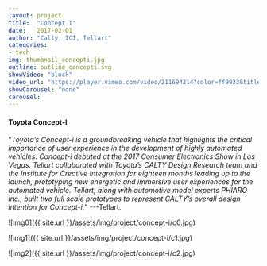 ```yaml
---
layout: project
title:  "Concept I"
date:   2017-02-01
author: "Calty, ICI, Tellart"
categories:
- tech
img: thumbnail_concepti.jpg
outline: outline_concepti.svg
showVideo: "block"
video_url: "https://player.vimeo.com/video/211694214?color=ff9933&title=0&byline=0&portrait=0"
showCarousel: "none"
carousel:
---
```

#### Toyota Concept-I ####

"*Toyota’s Concept-i is a groundbreaking vehicle that highlights the critical importance of user experience in the development of highly automated vehicles. Concept-i debuted at the 2017 Consumer Electronics Show in Las Vegas. Tellart collaborated with Toyota’s CALTY Design Research team and the Institute for Creative Integration for eighteen months leading up to the launch, prototyping new energetic and immersive user experiences for the automated vehicle. Tellart, along with automotive model experts PHIARO inc., built two full scale prototypes to represent CALTY’s overall design intention for Concept-i.*" ---Tellart.

![img0]({{ site.url }}/assets/img/project/concept-i/c0.jpg)

![img1]({{ site.url }}/assets/img/project/concept-i/c1.jpg)

![img2]({{ site.url }}/assets/img/project/concept-i/c2.jpg)
